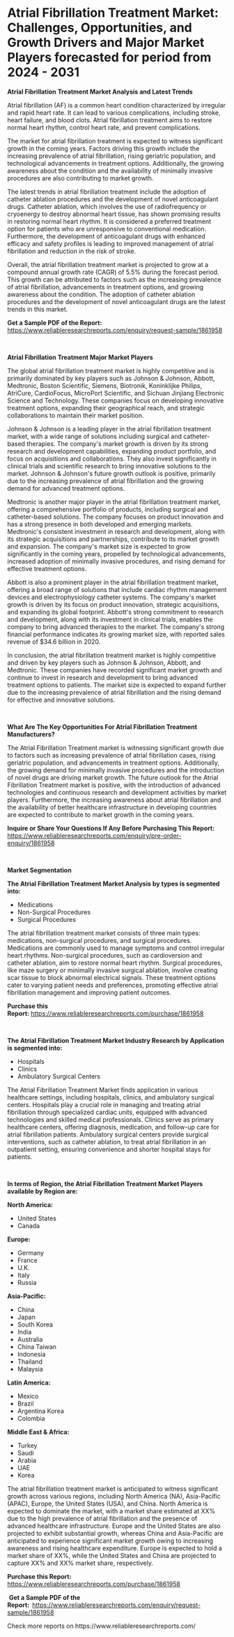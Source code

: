 <p><h1>Atrial Fibrillation Treatment Market: Challenges, Opportunities, and Growth Drivers and Major Market Players forecasted for period from 2024 - 2031</h1></p><p><strong>Atrial Fibrillation Treatment Market Analysis and Latest Trends</strong></p>
<p><p>Atrial fibrillation (AF) is a common heart condition characterized by irregular and rapid heart rate. It can lead to various complications, including stroke, heart failure, and blood clots. Atrial fibrillation treatment aims to restore normal heart rhythm, control heart rate, and prevent complications.</p><p>The market for atrial fibrillation treatment is expected to witness significant growth in the coming years. Factors driving this growth include the increasing prevalence of atrial fibrillation, rising geriatric population, and technological advancements in treatment options. Additionally, the growing awareness about the condition and the availability of minimally invasive procedures are also contributing to market growth.</p><p>The latest trends in atrial fibrillation treatment include the adoption of catheter ablation procedures and the development of novel anticoagulant drugs. Catheter ablation, which involves the use of radiofrequency or cryoenergy to destroy abnormal heart tissue, has shown promising results in restoring normal heart rhythm. It is considered a preferred treatment option for patients who are unresponsive to conventional medication. Furthermore, the development of anticoagulant drugs with enhanced efficacy and safety profiles is leading to improved management of atrial fibrillation and reduction in the risk of stroke.</p><p>Overall, the atrial fibrillation treatment market is projected to grow at a compound annual growth rate (CAGR) of 5.5% during the forecast period. This growth can be attributed to factors such as the increasing prevalence of atrial fibrillation, advancements in treatment options, and growing awareness about the condition. The adoption of catheter ablation procedures and the development of novel anticoagulant drugs are the latest trends in this market.</p></p>
<p><strong>Get a Sample PDF of the Report:&nbsp;</strong> <a href="https://www.reliableresearchreports.com/enquiry/request-sample/1861958">https://www.reliableresearchreports.com/enquiry/request-sample/1861958</a></p>
<p>&nbsp;</p>
<p><strong>Atrial Fibrillation Treatment Major Market Players</strong></p>
<p><p>The global atrial fibrillation treatment market is highly competitive and is primarily dominated by key players such as Johnson & Johnson, Abbott, Medtronic, Boston Scientific, Siemens, Biotronik, Koninklijke Philips, AtriCure, CardioFocus, MicroPort Scientific, and Sichuan Jinjiang Electronic Science and Technology. These companies focus on developing innovative treatment options, expanding their geographical reach, and strategic collaborations to maintain their market position.</p><p>Johnson & Johnson is a leading player in the atrial fibrillation treatment market, with a wide range of solutions including surgical and catheter-based therapies. The company's market growth is driven by its strong research and development capabilities, expanding product portfolio, and focus on acquisitions and collaborations. They also invest significantly in clinical trials and scientific research to bring innovative solutions to the market. Johnson & Johnson's future growth outlook is positive, primarily due to the increasing prevalence of atrial fibrillation and the growing demand for advanced treatment options.</p><p>Medtronic is another major player in the atrial fibrillation treatment market, offering a comprehensive portfolio of products, including surgical and catheter-based solutions. The company focuses on product innovation and has a strong presence in both developed and emerging markets. Medtronic's consistent investment in research and development, along with its strategic acquisitions and partnerships, contribute to its market growth and expansion. The company's market size is expected to grow significantly in the coming years, propelled by technological advancements, increased adoption of minimally invasive procedures, and rising demand for effective treatment options.</p><p>Abbott is also a prominent player in the atrial fibrillation treatment market, offering a broad range of solutions that include cardiac rhythm management devices and electrophysiology catheter systems. The company's market growth is driven by its focus on product innovation, strategic acquisitions, and expanding its global footprint. Abbott's strong commitment to research and development, along with its investment in clinical trials, enables the company to bring advanced therapies to the market. The company's strong financial performance indicates its growing market size, with reported sales revenue of $34.6 billion in 2020.</p><p>In conclusion, the atrial fibrillation treatment market is highly competitive and driven by key players such as Johnson & Johnson, Abbott, and Medtronic. These companies have recorded significant market growth and continue to invest in research and development to bring advanced treatment options to patients. The market size is expected to expand further due to the increasing prevalence of atrial fibrillation and the rising demand for effective and innovative solutions.</p></p>
<p>&nbsp;</p>
<p><strong>What Are The Key Opportunities For Atrial Fibrillation Treatment Manufacturers?</strong></p>
<p><p>The Atrial Fibrillation Treatment market is witnessing significant growth due to factors such as increasing prevalence of atrial fibrillation cases, rising geriatric population, and advancements in treatment options. Additionally, the growing demand for minimally invasive procedures and the introduction of novel drugs are driving market growth. The future outlook for the Atrial Fibrillation Treatment market is positive, with the introduction of advanced technologies and continuous research and development activities by market players. Furthermore, the increasing awareness about atrial fibrillation and the availability of better healthcare infrastructure in developing countries are expected to contribute to market growth in the coming years.</p></p>
<p><strong>Inquire or Share Your Questions If Any Before Purchasing This Report:</strong> <a href="https://www.reliableresearchreports.com/enquiry/pre-order-enquiry/1861958">https://www.reliableresearchreports.com/enquiry/pre-order-enquiry/1861958</a></p>
<p>&nbsp;</p>
<p><strong>Market Segmentation</strong></p>
<p><strong>The Atrial Fibrillation Treatment Market Analysis by types is segmented into:</strong></p>
<p><ul><li>Medications</li><li>Non-Surgical Procedures</li><li>Surgical Procedures</li></ul></p>
<p><p>The atrial fibrillation treatment market consists of three main types: medications, non-surgical procedures, and surgical procedures. Medications are commonly used to manage symptoms and control irregular heart rhythms. Non-surgical procedures, such as cardioversion and catheter ablation, aim to restore normal heart rhythm. Surgical procedures, like maze surgery or minimally invasive surgical ablation, involve creating scar tissue to block abnormal electrical signals. These treatment options cater to varying patient needs and preferences, promoting effective atrial fibrillation management and improving patient outcomes.</p></p>
<p><strong>Purchase this Report:&nbsp;</strong><a href="https://www.reliableresearchreports.com/purchase/1861958">https://www.reliableresearchreports.com/purchase/1861958</a></p>
<p>&nbsp;</p>
<p><strong>The Atrial Fibrillation Treatment Market Industry Research by Application is segmented into:</strong></p>
<p><ul><li>Hospitals</li><li>Clinics</li><li>Ambulatory Surgical Centers</li></ul></p>
<p><p>The Atrial Fibrillation Treatment Market finds application in various healthcare settings, including hospitals, clinics, and ambulatory surgical centers. Hospitals play a crucial role in managing and treating atrial fibrillation through specialized cardiac units, equipped with advanced technologies and skilled medical professionals. Clinics serve as primary healthcare centers, offering diagnosis, medication, and follow-up care for atrial fibrillation patients. Ambulatory surgical centers provide surgical interventions, such as catheter ablation, to treat atrial fibrillation in an outpatient setting, ensuring convenience and shorter hospital stays for patients.</p></p>
<p>&nbsp;</p>
<p><strong>In terms of Region, the Atrial Fibrillation Treatment Market Players available by Region are:</strong></p>
<p>
    <p> <strong> North America: </strong>
        <ul>
            <li>United States</li>
            <li>Canada</li>
        </ul>
        </p> 
    <p> <strong> Europe: </strong>
        <ul>
            <li>Germany</li>
            <li>France</li>
            <li>U.K.</li>
            <li>Italy</li>
            <li>Russia</li>
        </ul>
        </p> 
    <p> <strong> Asia-Pacific: </strong>
        <ul>
            <li>China</li>
            <li>Japan</li>
            <li>South Korea</li>
            <li>India</li>
            <li>Australia</li>
            <li>China Taiwan</li>
            <li>Indonesia</li>
            <li>Thailand</li>
            <li>Malaysia</li>
        </ul>
        </p> 
    <p> <strong> Latin America: </strong>
        <ul>
            <li>Mexico</li>
            <li>Brazil</li>
            <li>Argentina Korea</li>
            <li>Colombia</li>
        </ul>
        </p> 
    <p> <strong> Middle East & Africa: </strong>
        <ul>
            <li>Turkey</li>
            <li>Saudi</li>
            <li>Arabia</li>
            <li>UAE</li>
            <li>Korea</li>
        </ul>
    </p>
    </p>
<p><p>The atrial fibrillation treatment market is anticipated to witness significant growth across various regions, including North America (NA), Asia-Pacific (APAC), Europe, the United States (USA), and China. North America is expected to dominate the market, with a market share estimated at XX% due to the high prevalence of atrial fibrillation and the presence of advanced healthcare infrastructure. Europe and the United States are also projected to exhibit substantial growth, whereas China and Asia-Pacific are anticipated to experience significant market growth owing to increasing awareness and rising healthcare expenditure. Europe is expected to hold a market share of XX%, while the United States and China are projected to capture XX% and XX% market share, respectively.</p></p>
<p><strong>Purchase this Report: </strong><a href="https://www.reliableresearchreports.com/purchase/1861958">https://www.reliableresearchreports.com/purchase/1861958</a></p>
<p>&nbsp;<strong>Get a Sample PDF of the Report:&nbsp;&nbsp;</strong><a href="https://www.reliableresearchreports.com/enquiry/request-sample/1861958">https://www.reliableresearchreports.com/enquiry/request-sample/1861958</a></p>
<p><strong></strong></p>
<p>Check more reports on https://www.reliableresearchreports.com/</p>